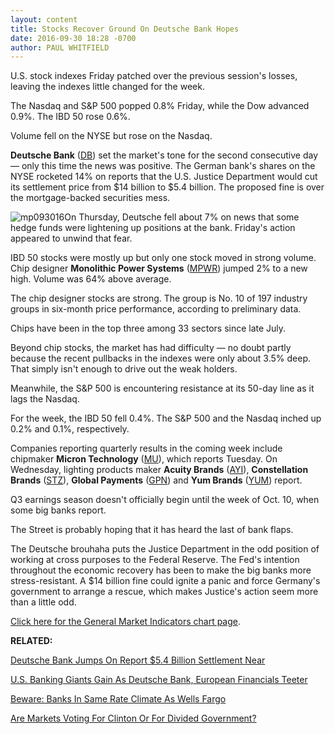 ```yaml
---
layout: content
title: Stocks Recover Ground On Deutsche Bank Hopes
date: 2016-09-30 18:28 -0700
author: PAUL WHITFIELD
---
```






U.S. stock indexes Friday patched over the previous session's losses, leaving the indexes little changed for the week.


The Nasdaq and S&P 500 popped 0.8% Friday, while the Dow advanced 0.9%. The IBD 50 rose 0.6%.


Volume fell on the NYSE but rose on the Nasdaq.


**Deutsche Bank** ([DB](https://research.investors.com/quote.aspx?symbol=DB)) set the market's tone for the second consecutive day — only this time the news was positive. The German bank's shares on the NYSE rocketed 14% on reports that the U.S. Justice Department would cut its settlement price from $14 billion to $5.4 billion. The proposed fine is over the mortgage-backed securities mess.


![mp093016](https://www.investors.com/wp-content/uploads/2016/09/MP093016.jpg)On Thursday, Deutsche fell about 7% on news that some hedge funds were lightening up positions at the bank. Friday's action appeared to unwind that fear.


IBD 50 stocks were mostly up but only one stock moved in strong volume. Chip designer **Monolithic Power Systems** ([MPWR](https://research.investors.com/quote.aspx?symbol=MPWR)) jumped 2% to a new high. Volume was 64% above average.


The chip designer stocks are strong. The group is No. 10 of 197 industry groups in six-month price performance, according to preliminary data.


Chips have been in the top three among 33 sectors since late July.


Beyond chip stocks, the market has had difficulty — no doubt partly because the recent pullbacks in the indexes were only about 3.5% deep. That simply isn't enough to drive out the weak holders.


Meanwhile, the S&P 500 is encountering resistance at its 50-day line as it lags the Nasdaq.


For the week, the IBD 50 fell 0.4%. The S&P 500 and the Nasdaq inched up 0.2% and 0.1%, respectively.


Companies reporting quarterly results in the coming week include chipmaker **Micron Technology** ([MU](https://research.investors.com/quote.aspx?symbol=MU)), which reports Tuesday. On Wednesday, lighting products maker **Acuity Brands** ([AYI](https://research.investors.com/quote.aspx?symbol=AYI)), **Constellation Brands** ([STZ](https://research.investors.com/quote.aspx?symbol=STZ)), **Global Payments** ([GPN](https://research.investors.com/quote.aspx?symbol=GPN)) and **Yum Brands** ([YUM](https://research.investors.com/quote.aspx?symbol=YUM)) report.


Q3 earnings season doesn't officially begin until the week of Oct. 10, when some big banks report.


The Street is probably hoping that it has heard the last of bank flaps.


The Deutsche brouhaha puts the Justice Department in the odd position of working at cross purposes to the Federal Reserve. The Fed's intention throughout the economic recovery has been to make the big banks more stress-resistant. A $14 billion fine could ignite a panic and force Germany's government to arrange a rescue, which makes Justice's action seem more than a little odd.


[Click here for the General Market Indicators chart page](https://www.investors.com/wp-content/uploads/2016/09/GMI_100316.pdf).


**RELATED:**


[Deutsche Bank Jumps On Report $5.4 Billion Settlement Near](https://www.investors.com/news/deutsche-bank-jumps-on-report-settlement-near/)


[U.S. Banking Giants Gain As Deutsche Bank, European Financials Teeter](https://www.investors.com/news/as-europe-banks-teeter-how-much-can-u-s-banks-gain/)


[Beware: Banks In Same Rate Climate As Wells Fargo](https://www.investors.com/etfs-and-funds/personal-finance/beware-all-banks-in-same-interest-rate-climate-as-wells-fargo/)


[Are Markets Voting For Clinton Or For Divided Government?](https://www.investors.com/politics/policy-analysis/are-markets-voting-for-clinton-or-for-divided-government/)




